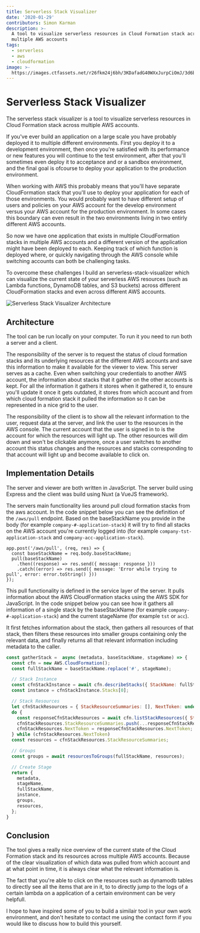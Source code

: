 ```yaml
---
title: Serverless Stack Visualizer
date: '2020-01-29'
contributors: Simon Karman
description: >-
  A tool to visualize serverless resources in Cloud Formation stack across
  multiple AWS accounts
tags:
  - serverless
  - aws
  - cloudformation
image: >-
  https://images.ctfassets.net/r26fkm24j6bh/3KDafadG40WXxJurpCiOmJ/3d6bdb2dd8289cdd5faf11760e0db64d/serverless-stack-visualiser__1_.png
---
```


# Serverless Stack Visualizer
The serverless stack visualizer is a tool to visualize serverless resources in Cloud Formation stack across multiple AWS accounts.

If you've ever build an application on a large scale you have probably deployed it to multiple different environments. First you deploy it to a development environment, then once you're satisfied with its performance or new features you will continue to the test environment, after that you'll sometimes even deploy it to acceptance and or a sandbox environment, and the final goal is ofcourse to deploy your application to the production environment.

When working with AWS this probably means that you'll have separate CloudFormation stack that you'll use to deploy your application for each of those environments. You would probably want to have different setup of users and policies on your AWS account for the develop environment versus your AWS account for the production environment. In some cases this boundary can even result in the two environments living in two entirly different AWS accounts.

So now we have one application that exists in multiple CloudFormation stacks in multiple AWS accounts and a different version of the application might have been deployed to each. Keeping track of which function is deployed where, or quickly navigating through the AWS console while switching accounts can both be challenging tasks.

To overcome these challenges I build an serverless-stack-visualizer which can visualize the current state of your serverless AWS resources (such as Lambda functions, DynamoDB tables, and S3 buckets) across different CloudFormation stacks and even across different AWS accounts.

![Serverless Stack Visualizer Architecture](//images.ctfassets.net/r26fkm24j6bh/3KDafadG40WXxJurpCiOmJ/3d6bdb2dd8289cdd5faf11760e0db64d/serverless-stack-visualiser__1_.png)

## Architecture
The tool can be run locally on your computer. To run it you need to run both a server and a client.

The responsibility of the server is to request the status of cloud formation stacks and its underlying resources at the different AWS accounts and save this information to make it available for the viewer to view. This server serves as a cache. Even when switching your credentials to another AWS account, the information about stacks that it gather on the other accounts is kept. For all the information it gathers it stores when it gathered it, to ensure you'll update it once it gets outdated, it stores from which account and from which cloud formation stack it pulled the information so it can be represented in a nice grid to the user.

The responsibility of the client is to show all the relevant information to the user, request data at the server, and link the user to the resources in the AWS console. The current account that the user is signed in to is the account for which the resources will light up. The other resources will dim down and won't be clickable anymore, once a user switches to another account this status changes and the resources and stacks corresponding to that account will light up and become available to click on.

## Implementation Details
The server and viewer are both written in JavaScript. The server build using Express and the client was build using Nuxt (a VueJS framework).

The servers main functionality lies around pull cloud formation stacks from the aws account. In the code snippet below you can see the definition of the `/aws/pull` endpoint. Based on the baseStackName you provide in the body (for example `company-#-application-stack`) it will try to find all stacks on the AWS account you're currently logged into (for example `company-tst-application-stack` and `company-acc-application-stack`).

```
app.post('/aws/pull', (req, res) => {
  const baseStackName = req.body.baseStackName;
  pull(baseStackName)
    .then((response) => res.send({ message: response }))
    .catch((error) => res.send({ message: 'Error while trying to pull', error: error.toString() }))
});
```

This pull functionality is defined in the service layer of the server. It pulls information about the AWS CloudFormation stacks using the AWS SDK for JavaScript. In the code snippet below you can see how it gathers all information of a single stack by the baseStackName (for example `company-#-application-stack`) and the current stageName (for example `tst` or `acc`).

It first fetches information about the stack, then gathers all resources of that stack, then filters these resources into smaller groups containing only the relevant data, and finally returns all that relevant information including metadata to the caller.

```javascript
const gatherStack =  async (metadata, baseStackName, stageName) => {
  const cfn = new AWS.CloudFormation();
  const fullStackName = baseStackName.replace('#', stageName);

  // Stack Instance
  const cfnStackInstance = await cfn.describeStacks({ StackName: fullStackName }).promise();
  const instance = cfnStackInstance.Stacks[0];

  // Stack Resources
  let cfnStackResources = { StackResourceSummaries: [], NextToken: undefined };
  do {
    const responseCfnStackResources = await cfn.listStackResources({ StackName: fullStackName, NextToken: cfnStackResources.NextToken }).promise()
    cfnStackResources.StackResourceSummaries.push(...responseCfnStackResources.StackResourceSummaries);
    cfnStackResources.NextToken = responseCfnStackResources.NextToken;
  } while (cfnStackResources.NextToken)
  const resources = cfnStackResources.StackResourceSummaries;

  // Groups
  const groups = await resourcesToGroups(fullStackName, resources);

  // Create Stage
  return {
    metadata,
    stageName,
    fullStackName,
    instance,
    groups,
    resources,
  };
}
```

## Conclusion
The tool gives a really nice overview of the current state of the Cloud Formation stack and its resources across multiple AWS accounts. Because of the clear visualization of which data was pulled from which account and at what point in time, it is always clear what the relevant information is.

The fact that you're able to click on the resources such as dynamodb tables to directly see all the items that are in it, to to directly jump to the logs of a certain lambda on a application of a certain environment can be very helpfull.

I hope to have inspired some of you to build a similair tool in your own work environment, and don't hesitate to contact me using the contact form if you would like to discuss how to build this yourself. 